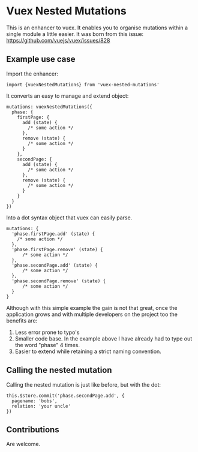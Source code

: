 # Vuex Nested Mutations

This is an enhancer to vuex. It enables you to organise mutations within a single module a little easier.
It was born from this issue: https://github.com/vuejs/vuex/issues/828

## Example use case

Import the enhancer:
```
import {vuexNestedMutations} from 'vuex-nested-mutations'
```

It converts an easy to manage and extend object:
```
mutations: vuexNestedMutations({
  phase: {
    firstPage: {
      add (state) {
        /* some action */
      },
      remove (state) {
        /* some action */
      }
    },
    secondPage: {
      add (state) {
        /* some action */
      },
      remove (state) {
        /* some action */
      }
    }
  }
})
```

Into a dot syntax object that vuex can easily parse.
```
mutations: {
  'phase.firstPage.add' (state) {
    /* some action */
  },
  'phase.firstPage.remove' (state) {
      /* some action */
  },
  'phase.secondPage.add' (state) {
      /* some action */
  },
  'phase.secondPage.remove' (state) {
      /* some action */
  }
}
```

Although with this simple example the gain is not that great, once the application grows and with multiple developers on the project too the benefits are:
1. Less error prone to typo's
1. Smaller code base. In the example above I have already had to type out the word "phase" 4 times.
1. Easier to extend while retaining a strict naming convention.

## Calling the nested mutation
Calling the nested mutation is just like before, but with the dot:
```
this.$store.commit('phase.secondPage.add', {
  pagename: 'bobs',
  relation: 'your uncle'
})
```

## Contributions
Are welcome.
